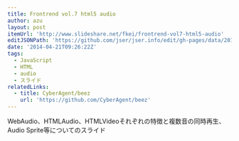 ```yaml
---
title: Frontrend vol.7 html5 audio
author: azu
layout: post
itemUrl: 'http://www.slideshare.net/fkei/frontrend-vol7-html5-audio'
editJSONPath: 'https://github.com/jser/jser.info/edit/gh-pages/data/2014/04/index.json'
date: '2014-04-21T09:26:22Z'
tags:
  - JavaScript
  - HTML
  - audio
  - スライド
relatedLinks:
  - title: CyberAgent/beez
    url: 'https://github.com/CyberAgent/beez'
---
```

WebAudio、HTMLAudio、HTMLVideoそれぞれの特徴と複数音の同時再生、Audio Sprite等についてのスライド
